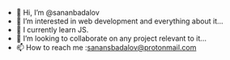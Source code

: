 - 👋 Hi, I’m @sananbadalov
- 👀 I’m interested in web development and everything about it...
- 🌱 I currently learn JS.
- 💞️ I’m looking to collaborate on any project relevant to it...
- 📫 How to reach me :sanansbadalov@protonmail.com

<!---
sananbadalov/sananbadalov is a ✨ special ✨ repository because its `README.md` (this file) appears on your GitHub profile.
You can click the Preview link to take a look at your changes.
--->
